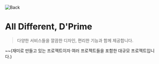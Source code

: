 ![Back](https://github.com/DPayStandard/.github/assets/107257423/663c758e-412d-4592-ba7d-5828f0fbf56d)


# All Different, D'Prime
> 다양한 서비스들을 깔끔한 디자인, 편리한 기능과 함께 제공합니다.

~~(재미로 만들고 있는 프로젝트이자 여러 프로젝트들을 포함한 대규모 프로젝트입니다.)
